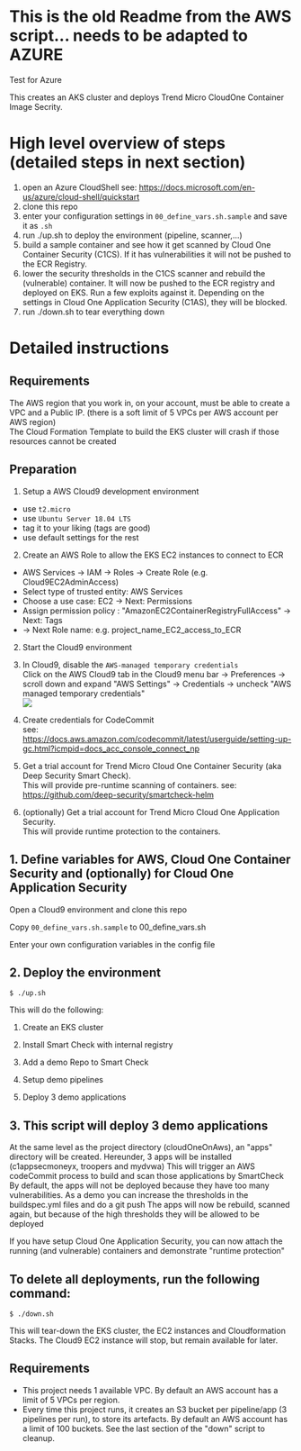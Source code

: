 # This is the old Readme from the AWS script... needs to be adapted to AZURE     


Test for Azure    


This creates an AKS cluster and deploys Trend Micro CloudOne Container Image Secrity.

# High level overview of steps (detailed steps in next section)
1. open an Azure CloudShell
    see: https://docs.microsoft.com/en-us/azure/cloud-shell/quickstart
2. clone this repo
3. enter your configuration settings in `00_define_vars.sh.sample` and save it as `.sh`
4. run ./up.sh to deploy the environment (pipeline, scanner,...)
5. build a sample container and see how it get scanned by Cloud One Container Security (C1CS).  If it has vulnerabilities it will not be pushed to the ECR Registry.
6. lower the security thresholds in the C1CS scanner and rebuild the (vulnerable) container.  It will now be pushed to the ECR registry and deployed on EKS. Run a few exploits against it.  Depending on the settings in Cloud One Application Security (C1AS), they will be blocked.
6. run ./down.sh to tear everything down

# Detailed instructions

## Requirements
The AWS region that you work in, on your account, must be able to create a VPC and a Public IP. (there is a soft limit of 5 VPCs per AWS account per AWS region)  
The Cloud Formation Template to build the EKS cluster will crash if those resources cannot be created


## Preparation  
1. Setup a AWS Cloud9 development environment
  - use `t2.micro`
  - use `Ubuntu Server 18.04 LTS`
  - tag it to your liking (tags are good)
  - use default settings for the rest

2. Create an AWS Role to allow the EKS EC2 instances to connect to ECR  
 - AWS Services -> IAM -> Roles -> Create Role (e.g. Cloud9EC2AdminAccess)
 - Select type of trusted entity: AWS Services
 - Choose a use case: EC2 -> Next: Permissions
 - Assign permission policy : "AmazonEC2ContainerRegistryFullAccess" -> Next: Tags
 - -> Next Role name: e.g. project_name_EC2_access_to_ECR    

2. Start the Cloud9 environment

3. In Cloud9, disable the `AWS-managed temporary credentials`  
Click on the AWS Cloud9 tab in the Cloud9 menu bar -> Preferences -> scroll down and expand "AWS Settings" -> Credentials -> uncheck "AWS managed temporary credentials"  
![](images/DisableAWSManagedTemporaryCredentials.png)

4. Create credentials for CodeCommit  
see:
https://docs.aws.amazon.com/codecommit/latest/userguide/setting-up-gc.html?icmpid=docs_acc_console_connect_np

5. Get a trial account for Trend Micro Cloud One Container Security (aka Deep Security Smart Check).  
This will provide pre-runtime scanning of containers.
see: https://github.com/deep-security/smartcheck-helm

6. (optionally) Get a trial account for Trend Micro Cloud One Application Security.  
This will provide runtime protection to the containers.

## 1. Define variables for AWS, Cloud One Container Security and (optionally) for Cloud One Application Security
Open a Cloud9 environment and clone this repo

Copy `00_define_vars.sh.sample` to 00_define_vars.sh

Enter your own configuration variables in the config file


## 2. Deploy the environment

```
$ ./up.sh
```
This will do the following:

1. Create an EKS cluster

2. Install Smart Check with internal registry

3. Add a demo Repo to Smart Check

4. Setup demo pipelines

5. Deploy 3 demo applications

## 3. This script will deploy 3 demo applications

At the same level as the project directory (cloudOneOnAws), an "apps" directory will be created.
Hereunder, 3 apps will be installed (c1appsecmoneyx, troopers and mydvwa)
This will trigger an AWS codeCommit process to build and scan those applications by SmartCheck
By default, the apps will not be deployed because they have too many vulnerabilities.
As a demo you can increase the thresholds in the buildspec.yml files and do a git push
The apps will now be rebuild, scanned again, but because of the high thresholds they will be allowed to be deployed

If you have setup Cloud One Application Security, you can now attach the running (and vulnerable) containers and demonstrate "runtime protection"


## To delete all deployments, run the following command:

```
$ ./down.sh
```
This will tear-down the EKS cluster, the EC2 instances and Cloudformation Stacks.  The Cloud9 EC2 instance will stop, but remain available for later.

## Requirements
- This project needs 1 available VPC. By default an AWS account has a limit of 5 VPCs per region.  
- Every time this project runs, it creates an S3 bucket per pipeline/app (3 pipelines per run), to store its artefacts. By default an AWS account has a limit of 100 buckets.  See the last section of the "down" script to cleanup.
